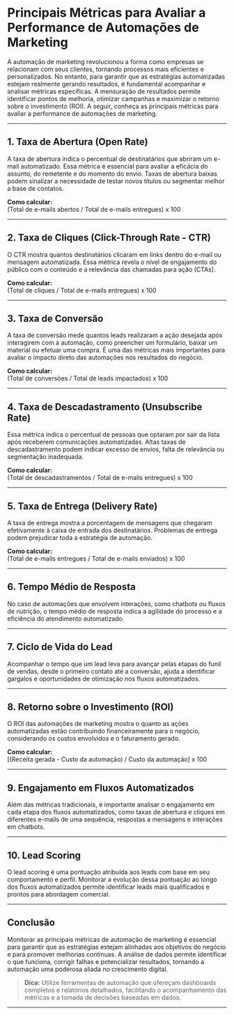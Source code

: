 
# Principais Métricas para Avaliar a Performance de Automações de Marketing

A automação de marketing revolucionou a forma como empresas se relacionam com seus clientes, tornando processos mais eficientes e personalizados. No entanto, para garantir que as estratégias automatizadas estejam realmente gerando resultados, é fundamental acompanhar e analisar métricas específicas. A mensuração de resultados permite identificar pontos de melhoria, otimizar campanhas e maximizar o retorno sobre o investimento (ROI). A seguir, conheça as principais métricas para avaliar a performance de automações de marketing.

---

## 1. **Taxa de Abertura (Open Rate)**

A taxa de abertura indica o percentual de destinatários que abriram um e-mail automatizado. Essa métrica é essencial para avaliar a eficácia do assunto, do remetente e do momento do envio. Taxas de abertura baixas podem sinalizar a necessidade de testar novos títulos ou segmentar melhor a base de contatos.

**Como calcular:**  
(Total de e-mails abertos / Total de e-mails entregues) x 100

---

## 2. **Taxa de Cliques (Click-Through Rate - CTR)**

O CTR mostra quantos destinatários clicaram em links dentro do e-mail ou mensagem automatizada. Essa métrica revela o nível de engajamento do público com o conteúdo e a relevância das chamadas para ação (CTAs).

**Como calcular:**  
(Total de cliques / Total de e-mails entregues) x 100

---

## 3. **Taxa de Conversão**

A taxa de conversão mede quantos leads realizaram a ação desejada após interagirem com a automação, como preencher um formulário, baixar um material ou efetuar uma compra. É uma das métricas mais importantes para avaliar o impacto direto das automações nos resultados do negócio.

**Como calcular:**  
(Total de conversões / Total de leads impactados) x 100

---

## 4. **Taxa de Descadastramento (Unsubscribe Rate)**

Essa métrica indica o percentual de pessoas que optaram por sair da lista após receberem comunicações automatizadas. Altas taxas de descadastramento podem indicar excesso de envios, falta de relevância ou segmentação inadequada.

**Como calcular:**  
(Total de descadastramentos / Total de e-mails entregues) x 100

---

## 5. **Taxa de Entrega (Delivery Rate)**

A taxa de entrega mostra a porcentagem de mensagens que chegaram efetivamente à caixa de entrada dos destinatários. Problemas de entrega podem prejudicar toda a estratégia de automação.

**Como calcular:**  
(Total de e-mails entregues / Total de e-mails enviados) x 100

---

## 6. **Tempo Médio de Resposta**

No caso de automações que envolvem interações, como chatbots ou fluxos de nutrição, o tempo médio de resposta indica a agilidade do processo e a eficiência do atendimento automatizado.

---

## 7. **Ciclo de Vida do Lead**

Acompanhar o tempo que um lead leva para avançar pelas etapas do funil de vendas, desde o primeiro contato até a conversão, ajuda a identificar gargalos e oportunidades de otimização nos fluxos automatizados.

---

## 8. **Retorno sobre o Investimento (ROI)**

O ROI das automações de marketing mostra o quanto as ações automatizadas estão contribuindo financeiramente para o negócio, considerando os custos envolvidos e o faturamento gerado.

**Como calcular:**  
[(Receita gerada - Custo da automação) / Custo da automação] x 100

---

## 9. **Engajamento em Fluxos Automatizados**

Além das métricas tradicionais, é importante analisar o engajamento em cada etapa dos fluxos automatizados, como taxas de abertura e cliques em diferentes e-mails de uma sequência, respostas a mensagens e interações em chatbots.

---

## 10. **Lead Scoring**

O lead scoring é uma pontuação atribuída aos leads com base em seu comportamento e perfil. Monitorar a evolução dessa pontuação ao longo dos fluxos automatizados permite identificar leads mais qualificados e prontos para abordagem comercial.

---

## **Conclusão**

Monitorar as principais métricas de automação de marketing é essencial para garantir que as estratégias estejam alinhadas aos objetivos do negócio e para promover melhorias contínuas. A análise de dados permite identificar o que funciona, corrigir falhas e potencializar resultados, tornando a automação uma poderosa aliada no crescimento digital.

> **Dica:** Utilize ferramentas de automação que ofereçam dashboards completos e relatórios detalhados, facilitando o acompanhamento das métricas e a tomada de decisões baseadas em dados.

---
```